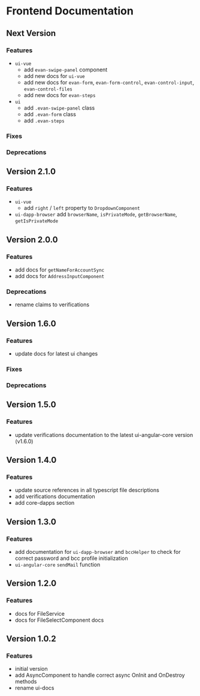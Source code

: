 # Frontend Documentation

## Next Version
### Features
- `ui-vue`
  - add `evan-swipe-panel` component
  - add new docs for `ui-vue`
  - add new docs for `evan-form`, `evan-form-control`, `evan-control-input`, `evan-control-files`
  - add new docs for `evan-steps`
- `ui`
  - add `.evan-swipe-panel` class
  - add `.evan-form` class
  - add `.evan-steps`

### Fixes

### Deprecations

## Version 2.1.0
### Features
- `ui-vue`
  - add `right` / `left` property to `DropdownComponent`
- `ui-dapp-browser`
  add `browserName`, `isPrivateMode`, `getBrowserName`, `getIsPrivateMode`


## Version 2.0.0
### Features
- add docs for `getNameForAccountSync`
- add docs for `AddressInputComponent`

### Deprecations
- rename claims to verifications


## Version 1.6.0
### Features
- update docs for latest ui changes

### Fixes
### Deprecations


## Version 1.5.0
### Features
- update verifications documentation to the latest ui-angular-core version (v1.6.0)


## Version 1.4.0
### Features
- update source references in all typescript file descriptions
- add verifications documentation
- add core-dapps section


## Version 1.3.0
### Features
- add documentation for `ui-dapp-browser` and `bccHelper` to check for correct password and bcc profile initialization
- `ui-angular-core` `sendMail` function


## Version 1.2.0
### Features
- docs for FileService
- docs for FileSelectComponent docs


## Version 1.0.2
### Features
- initial version
- add AsyncComponent to handle correct async OnInit and OnDestroy methods
- rename ui-docs
